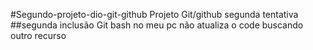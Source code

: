 #Segundo-projeto-dio-git-github
Projeto Git/github segunda tentativa
##segunda inclusão
Git bash no meu pc não atualiza o code
buscando outro recurso
